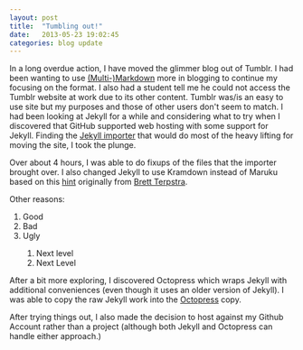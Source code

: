```yaml
---
layout: post
title:  "Tumbling out!"
date:   2013-05-23 19:02:45
categories: blog update
---
```


In a long overdue action, I have moved the glimmer blog out of Tumblr.  I had
been wanting to use [(Multi-)Markdown][mmd] more in blogging to continue my
focusing on the format.  I also had a student tell me he could not access the
Tumblr website at work due to its other content.  Tumblr was/is an easy to use
site but my purposes and those of other users don't seem to match.  I had been
looking at Jekyll for a while and considering what to try when I discovered
that GitHub supported web hosting with some support for Jekyll.  Finding the
[Jekyll importer][importTumblr] that would do most of the heavy lifting for
moving the site, I took the plunge.

Over about 4 hours, I was able to do fixups of the files that the importer
brought over.  I also changed Jekyll to use Kramdown instead of Maruku based
on  this [hint][] originally from [Brett Terpstra][brettterpstra].

Other reasons:

<ol>
<li>Good</li>
<li>Bad</li>
<li>Ugly</li>
<ol>
<li>Next level</li>
<li>Next Level</li>
</ol>
</ol>

After a bit more exploring, I discovered Octopress which wraps Jekyll with
additional conveniences (even though it uses an older version of Jekyll).  I
was able to copy the raw Jekyll work into the [Octopress][] copy.

After trying things out, I also made the decision to host against my Github
Account rather than a project (although both Jekyll and Octopress can handle
either approach.)

[importTumblr]: http://jekyllrb.com/docs/migrations/
[hint]: http://natedickson.com/blog/2013/04/09/mostly-multimarkdown-blogging-in-octopress/
[brettterpstra]: http://brettterpstra.com
[mmd]: http://fletcherpenney.net/multimarkdown/
[Octopress]: http://octopress.org/ "Octopress"




